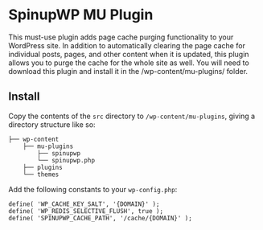 # SpinupWP MU Plugin

This must-use plugin adds page cache purging functionality to your WordPress site. In addition to automatically clearing the page cache for individual posts, pages, and other content when it is updated, this plugin allows you to purge the cache for the whole site as well. You will need to download this plugin and install it in the /wp-content/mu-plugins/ folder.

## Install

Copy the contents of the `src` directory to `/wp-content/mu-plugins`, giving a directory structure like so:

```
├── wp-content
    ├── mu-plugins
        ├── spinupwp
        └── spinupwp.php
    ├── plugins
    └── themes
```

Add the following constants to your `wp-config.php`:

```
define( 'WP_CACHE_KEY_SALT', '{DOMAIN}' );
define( 'WP_REDIS_SELECTIVE_FLUSH', true );
define( 'SPINUPWP_CACHE_PATH', '/cache/{DOMAIN}' );
```
